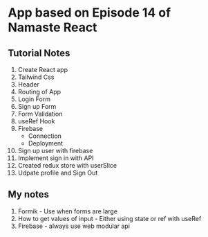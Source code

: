 # App based on Episode 14 of Namaste React

## Tutorial Notes
1. Create React app
2. Tailwind Css
3. Header
4. Routing of App
5. Login Form
6. Sign up Form 
7. Form Validation
8. useRef Hook
9. Firebase
    - Connection
    - Deployment
10. Sign up user with firebase
11. Implement sign in with API
12. Created redux store with userSlice
13. Udpate profile and Sign Out



## My notes
1. Formik - Use when forms are large
2. How to get values of input - Either using state or ref with useRef
3. Firebase - always use web modular api